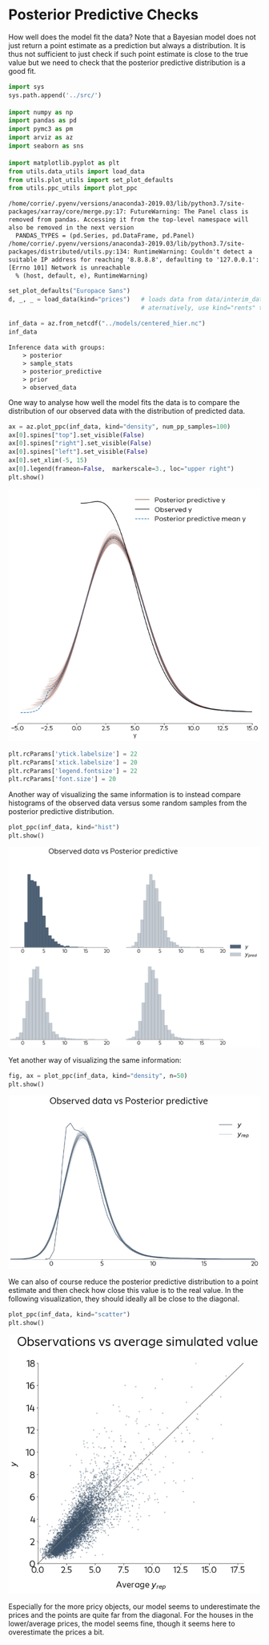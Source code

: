 # Posterior Predictive Checks

How well does the model fit the data?
Note that a Bayesian model does not just return a point estimate as a prediction but always a distribution. It is thus not sufficient to just check if such point estimate is close to the true value but we need to check that the posterior predictive distribution is a good fit.


```python
import sys
sys.path.append('../src/')

import numpy as np
import pandas as pd
import pymc3 as pm
import arviz as az
import seaborn as sns

import matplotlib.pyplot as plt
from utils.data_utils import load_data
from utils.plot_utils import set_plot_defaults
from utils.ppc_utils import plot_ppc
```

    /home/corrie/.pyenv/versions/anaconda3-2019.03/lib/python3.7/site-packages/xarray/core/merge.py:17: FutureWarning: The Panel class is removed from pandas. Accessing it from the top-level namespace will also be removed in the next version
      PANDAS_TYPES = (pd.Series, pd.DataFrame, pd.Panel)
    /home/corrie/.pyenv/versions/anaconda3-2019.03/lib/python3.7/site-packages/distributed/utils.py:134: RuntimeWarning: Couldn't detect a suitable IP address for reaching '8.8.8.8', defaulting to '127.0.0.1': [Errno 101] Network is unreachable
      % (host, default, e), RuntimeWarning)



```python
set_plot_defaults("Europace Sans")
d, _, _ = load_data(kind="prices")   # loads data from data/interim_data/houses.csv 
                                     # aternatively, use kind="rents" to load data from data/interim_data/rent.csv
```


```python
inf_data = az.from_netcdf("../models/centered_hier.nc")
inf_data
```




    Inference data with groups:
    	> posterior
    	> sample_stats
    	> posterior_predictive
    	> prior
    	> observed_data



One way to analyse how well the model fits the data is to compare the distribution of our observed data with the distribution of predicted data.


```python
ax = az.plot_ppc(inf_data, kind="density", num_pp_samples=100)
ax[0].spines["top"].set_visible(False)  
ax[0].spines["right"].set_visible(False)
ax[0].spines["left"].set_visible(False)
ax[0].set_xlim(-5, 15)
ax[0].legend(frameon=False,  markerscale=3., loc="upper right")
plt.show()
```


![png](06_Posterior_Predictive_Checks_files/06_Posterior_Predictive_Checks_5_0.png)



```python
plt.rcParams['ytick.labelsize'] = 22
plt.rcParams['xtick.labelsize'] = 20
plt.rcParams['legend.fontsize'] = 22
plt.rcParams['font.size'] = 20
```

Another way of visualizing the same information is to instead compare histograms of the observed data versus some random samples from the posterior predictive distribution.


```python
plot_ppc(inf_data, kind="hist")
plt.show()
```


![png](06_Posterior_Predictive_Checks_files/06_Posterior_Predictive_Checks_8_0.png)


Yet another way of visualizing the same information:


```python
fig, ax = plot_ppc(inf_data, kind="density", n=50)
plt.show()
```


![png](06_Posterior_Predictive_Checks_files/06_Posterior_Predictive_Checks_10_0.png)


We can also of course reduce the posterior predictive distribution to a point estimate and then check how close this value is to the real value. In the following visualization, they should ideally all be close to the diagonal.


```python
plot_ppc(inf_data, kind="scatter")
plt.show()
```


![png](06_Posterior_Predictive_Checks_files/06_Posterior_Predictive_Checks_12_0.png)


Especially for the more pricy objects, our model seems to underestimate the prices and the points are quite far from the diagonal. For the houses in the lower/average prices, the model seems fine, though it seems here to overestimate the prices a bit.
